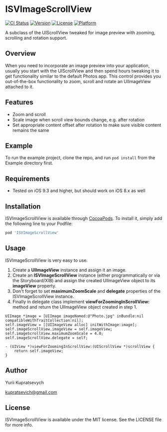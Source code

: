 # ISVImageScrollView

[![CI Status](http://img.shields.io/travis/kupratsevich@gmail.com/ISVImageScrollView.svg?style=flat)](https://travis-ci.org/kupratsevich@gmail.com/ISVImageScrollView)
[![Version](https://img.shields.io/cocoapods/v/ISVImageScrollView.svg?style=flat)](http://cocoapods.org/pods/ISVImageScrollView)
[![License](https://img.shields.io/cocoapods/l/ISVImageScrollView.svg?style=flat)](http://cocoapods.org/pods/ISVImageScrollView)
[![Platform](https://img.shields.io/cocoapods/p/ISVImageScrollView.svg?style=flat)](http://cocoapods.org/pods/ISVImageScrollView)

A subclass of the UIScrollView tweaked for image preview with zooming, scrolling and rotation support.

## Overview

When you need to incorporate an image preview into your application, usually you start with the UIScrollView and then spend hours tweaking it to get functionality similar to the default Photos app. This control provides you out-of-the-box functionality to zoom, scroll and rotate an UIImageView attached to it.

## Features

* Zoom and scroll
* Scale image when scroll view bounds change, e.g. after rotation
* Set appropriate content offset after rotation to make sure visible content remains the same

## Example

To run the example project, clone the repo, and run `pod install` from the Example directory first.

## Requirements

* Tested on iOS 9.3 and higher, but should work on iOS 8.x as well

## Installation

ISVImageScrollView is available through [CocoaPods](http://cocoapods.org). To install
it, simply add the following line to your Podfile:

```ruby
pod 'ISVImageScrollView'
```

## Usage

ISVImageScrollView is very easy to use.
1. Create a __UIImageView__ instance and assign it an image.
2. Create an __ISVImageScrollView__ instance (either programmatically or via the Storyboard/XIB) and assign the created UIImageView object to its __imageView__ property.
3. Don't forget to set __maximumZoomScale__ and __delegate__ properties of the ISVImageScrollView instance.
4. Finally in delegate class implement __viewForZoomingInScrollView:__ method and return the UIImageView object created in step 1.

```objc
UIImage *image = [UIImage imageNamed:@"Photo.jpg" inBundle:nil compatibleWithTraitCollection:nil];
self.imageView = [[UIImageView alloc] initWithImage:image];
self.imageScrollView.imageView = self.imageView;
self.imageScrollView.maximumZoomScale = 4.0;
self.imageScrollView.delegate = self;
```
```objc
- (UIView *)viewForZoomingInScrollView:(UIScrollView *)scrollView {
    return self.imageView;
}
```

## Author

Yurii Kupratsevych

kupratsevich@gmail.com

## License

ISVImageScrollView is available under the MIT license. See the LICENSE file for more info.
